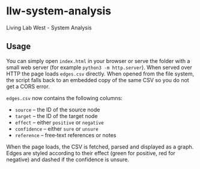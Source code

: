 # llw-system-analysis
Living Lab West - System Analysis

## Usage

You can simply open `index.html` in your browser or serve the folder with a small web server (for example `python3 -m http.server`). When served over HTTP the page loads `edges.csv` directly. When opened from the file system, the script falls back to an embedded copy of the same CSV so you do not get a CORS error.

`edges.csv` now contains the following columns:

- `source` – the ID of the source node
- `target` – the ID of the target node
- `effect` – either `positive` or `negative`
- `confidence` – either `sure` or `unsure`
- `reference` – free‑text references or notes

When the page loads, the CSV is fetched, parsed and displayed as a graph. Edges are styled according to their effect (green for positive, red for negative) and dashed if the confidence is unsure.
